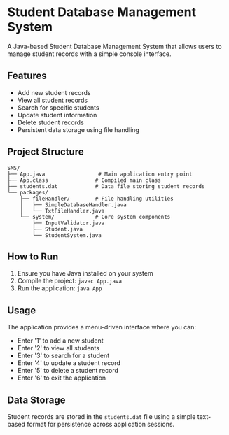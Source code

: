 # Student Database Management System

A Java-based Student Database Management System that allows users to manage student records with a simple console interface.

## Features

- Add new student records
- View all student records
- Search for specific students
- Update student information
- Delete student records
- Persistent data storage using file handling

## Project Structure

```
SMS/
├── App.java                 # Main application entry point
├── App.class               # Compiled main class
├── students.dat            # Data file storing student records
└── packages/
    ├── fileHandler/        # File handling utilities
    │   ├── SimpleDatabaseHandler.java
    │   └── TxtFileHandler.java
    └── system/             # Core system components
        ├── InputValidator.java
        ├── Student.java
        └── StudentSystem.java
```

## How to Run

1. Ensure you have Java installed on your system
2. Compile the project: `javac App.java`
3. Run the application: `java App`

## Usage

The application provides a menu-driven interface where you can:
- Enter '1' to add a new student
- Enter '2' to view all students
- Enter '3' to search for a student
- Enter '4' to update a student record
- Enter '5' to delete a student record
- Enter '6' to exit the application

## Data Storage

Student records are stored in the `students.dat` file using a simple text-based format for persistence across application sessions.
